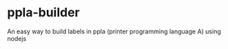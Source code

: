 ppla-builder
============

An easy way to build labels in ppla (printer programming language A) using nodejs
